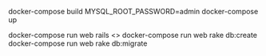 docker-compose build
MYSQL_ROOT_PASSWORD=admin docker-compose up

docker-compose run web rails <>
docker-compose run web rake db:create
docker-compose run web rake db:migrate

